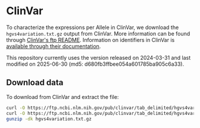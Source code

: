 # ClinVar
To characterize the expressions per Allele in ClinVar, we download the `hgvs4variation.txt.gz` output from ClinVar. More information can be found through [ClinVar's ftp README](https://ftp.ncbi.nlm.nih.gov/pub/clinvar/tab_delimited/README). Information on identifiers in ClinVar is [available through their documentation](https://www.ncbi.nlm.nih.gov/clinvar/docs/identifiers/).

This repository currently uses the version released on 2024-03-31 and last modified on 2025-06-30 (md5: d680fb3ffbee054a601785ba905c6a33). 

## Download data
To download from ClinVar and extract the file:

```bash
curl -O https://ftp.ncbi.nlm.nih.gov/pub/clinvar/tab_delimited/hgvs4variation.txt.gz
curl -O https://ftp.ncbi.nlm.nih.gov/pub/clinvar/tab_delimited/hgvs4variation.txt.gz.md5
gunzip -dk hgvs4variation.txt.gz
```
